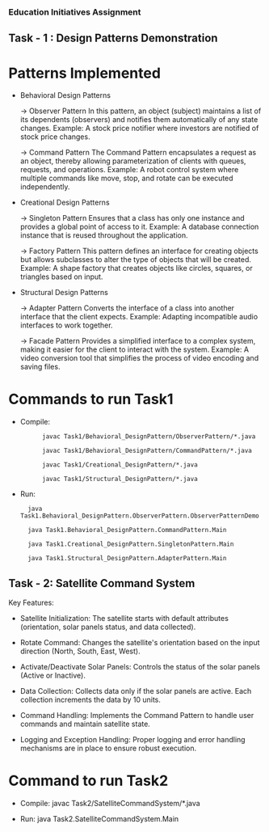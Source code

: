### Education Initiatives Assignment

## Task - 1 : Design Patterns Demonstration

# Patterns Implemented

- Behavioral Design Patterns

    -> Observer Pattern
        In this pattern, an object (subject) maintains a list of its dependents (observers) and notifies them automatically of any state changes. Example: A stock price notifier where investors are notified of stock price changes.

    -> Command Pattern
        The Command Pattern encapsulates a request as an object, thereby allowing parameterization of clients with queues, requests, and operations. Example: A robot control system where multiple commands like move, stop, and rotate can be executed independently.

- Creational Design Patterns

    -> Singleton Pattern
        Ensures that a class has only one instance and provides a global point of access to it. Example: A database connection instance that is reused throughout the application.

    -> Factory Pattern
        This pattern defines an interface for creating objects but allows subclasses to alter the type of objects that will be created. Example: A shape factory that creates objects like circles, squares, or triangles based on input.

- Structural Design Patterns

    -> Adapter Pattern
        Converts the interface of a class into another interface that the client expects. Example: Adapting incompatible audio interfaces to work together.

    -> Facade Pattern
        Provides a simplified interface to a complex system, making it easier for the client to interact with the system. Example: A video conversion tool that simplifies the process of video encoding and saving files.

# Commands to run Task1

- Compile:

            javac Task1/Behavioral_DesignPattern/ObserverPattern/*.java 

            javac Task1/Behavioral_DesignPattern/CommandPattern/*.java

            javac Task1/Creational_DesignPattern/*.java

            javac Task1/Structural_DesignPattern/*.java

- Run:  
        
        java Task1.Behavioral_DesignPattern.ObserverPattern.ObserverPatternDemo

        java Task1.Behavioral_DesignPattern.CommandPattern.Main

        java Task1.Creational_DesignPattern.SingletonPattern.Main

        java Task1.Structural_DesignPattern.AdapterPattern.Main



## Task - 2: Satellite Command System

Key Features: 
- Satellite Initialization: The satellite starts with default attributes (orientation, solar panels status, and data collected).

- Rotate Command: Changes the satellite's orientation based on the input direction (North, South, East, West).

- Activate/Deactivate Solar Panels: Controls the status of the solar panels (Active or Inactive).

- Data Collection: Collects data only if the solar panels are active. Each collection increments the data by 10 units.

- Command Handling: Implements the Command Pattern to handle user commands and maintain satellite state.

- Logging and Exception Handling: Proper logging and error handling mechanisms are in place to ensure robust execution.


# Command to run Task2

- Compile: javac Task2/SatelliteCommandSystem/*.java

- Run: java Task2.SatelliteCommandSystem.Main
